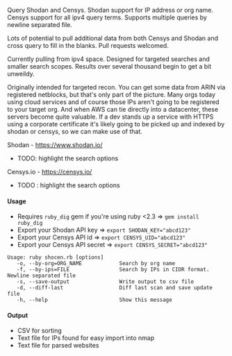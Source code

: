 Query Shodan and Censys. Shodan support for IP address or org name. Censys support for all ipv4 query terms. Supports multiple queries by newline separated file.

Lots of potential to pull additional data from both Censys and Shodan and cross query to fill in the blanks. Pull requests welcomed.

Currently pulling from ipv4 space. Designed for targeted searches and smaller search scopes. Results over several thousand begin to get a bit unweildy.

Originally intended for targeted recon. You can get some data from ARIN via registered netblocks, but that's only part of the picture.
Many orgs today using cloud services and of course those IPs aren't going to be registered to your target org. And when AWS can tie
directly into a datacenter, these servers become quite valuable. If a dev stands up a service with HTTPS using a corporate certificate
it's likely going to be picked up and indexed by shodan or censys, so we can make use of that.

Shodan - https://www.shodan.io/
  * TODO: highlight the search options

Censys.io - https://censys.io/
  * TODO : highlight the search options

#### Usage

* Requires `ruby_dig` gem if you're using ruby <2.3  => `gem install ruby_dig`
* Export your Shodan API key            => `export SHODAN_KEY="abcd123"`
* Export your Censys API id             => `export CENSYS_UID="abcd123"`
* Export your Censys API secret         => `export CENSYS_SECRET="abcd123"`

```
Usage: ruby shocen.rb [options]
   -o, --by-org=ORG_NAME            Search by org name
   -f, --by-ips=FILE                Search by IPs in CIDR format. Newline separated file
   -s, --save-output                Write output to csv file
   -d, --diff-last                  Diff last scan and save update file
   -h, --help                       Show this message
```

#### Output
* CSV for sorting
* Text file for IPs found for easy import into nmap
* Text file for parsed websites 

